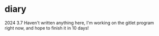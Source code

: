 # diary

2024 3.7 Haven't written anything here, I'm working on the gitlet program right now, and hope to finish it in 10 days!
